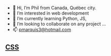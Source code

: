 - 👋 Hi, I’m Phil from Canada, Québec city.	
- 👀 I’m interested in web development 	
- 🌱 I’m currently learning Python, JS,  	
- 💞️ I’m looking to collaborate on any project ...	
- 📫 pmarquis3@hotmail.com	
<!---	
MrXPhil/MrXPhil is a ✨ special ✨ repository because its `README.md` (this file) appears on your GitHub profile.	
You can click the Preview link to take a look at your changes.	
--->	
<a href="https://github.com/MrXPhil/MrXPhil/projects/1"><h2>CSS</h2></a>
